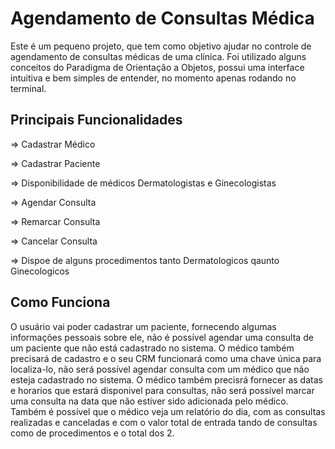 ﻿# Agendamento de Consultas Médica
 Este é um pequeno projeto, que tem como objetivo ajudar no controle de agendamento de consultas médicas de uma clínica. Foi utilizado alguns conceitos do Paradigma de Orientação a Objetos, possui uma interface intuitiva e bem simples de entender, no momento apenas rodando no terminal.

 ## Principais Funcionalidades
 => Cadastrar Médico

 
 => Cadastrar Paciente

 
 => Disponibilidade de médicos Dermatologistas e Ginecologistas

 
 => Agendar Consulta

 
 => Remarcar Consulta

 
 => Cancelar Consulta

 
 => Dispoe de alguns procedimentos tanto Dermatologicos qaunto Ginecologicos

 ## Como Funciona
 O usuário vai poder cadastrar um paciente, fornecendo algumas informações pessoais sobre ele, não é possível agendar uma consulta de um paciente que não está cadastrado no sistema. O médico também precisará de cadastro e o seu CRM funcionará como uma chave única para localiza-lo, não será possível agendar consulta com um médico que não esteja cadastrado no sistema. O médico também precisrá fornecer as datas e horarios que estará disponivel para consultas, não será possível marcar uma consulta na data que não estiver sido adicionada pelo médico. Também é possível que o médico veja um relatório do dia, com as consultas realizadas e canceladas e com o valor total de entrada tando de consultas como de procedimentos e o total dos 2.
